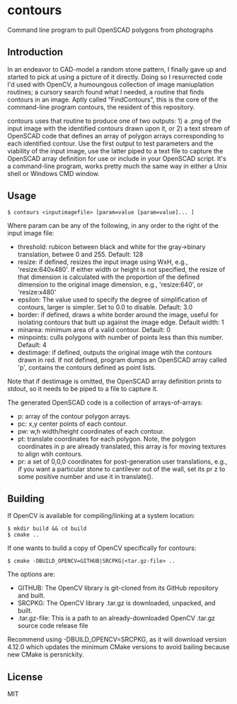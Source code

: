 # contours
Command line program to pull OpenSCAD polygons from photographs

## Introduction

In an endeavor to CAD-model a random stone pattern, I finally gave up and started to pick at using a picture of it directly.  Doing so I resurrected code I'd used with OpenCV, a humoungous collection of image maniuplation routines; a cursory search found what I needed, a routine that finds contours in an image.  Aptly called "FindContours", this is the core of the command-line program contours, the resident of this repository.

contours uses that routine to produce one of two outputs: 1) a .png of the input image with the identified contours drawn upon it, or 2) a text stream of OpenSCAD code that defines an array of polygon arrays corresponding to each identified contour.  Use the first output to test parameters and the viability of the input image, use the latter piped to a text file to capture the OpenSCAD array definition for use or include in your OpenSCAD script.  It's a command-line program, works pretty much the same way in either a Unix shell or Windows CMD window.

## Usage

```
$ contours <inputimagefile> [param=value [param=value]... ]
```
Where param can be any of the following, in any order to the right of the input image file:

- threshold: rubicon between black and white for the gray->binary translation, betwee 0 and 255.  Default: 128
- resize: if defined, resizes the input image using WxH, e.g., 'resize:640x480'.  If either width or height is not specified, the resize of that dimension is calculated with the proportion of the defined dimension to the original image dimension, e.g., 'resize:640', or 'resize:x480'
- epsilon: The value used to specify the degree of simplification of contours, larger is simpler.  Set to 0.0 to disable.  Default: 3.0
- border: if defined, draws a white border around the image, useful for isolating contours that butt up against the image edge.  Default width: 1
- minarea: minimum area of a valid contour.  Default: 0
- minpoints: culls polygons with number of points less than this number.  Default: 4
- destimage: if defined, outputs the original image wtih the contours drawn in red.  If not defined, program dumps an OpenSCAD array called 'p', contains the contours defined as point lists.

Note that if destimage is omitted, the OpenSCAD array definition prints to stdout, so it needs to be piped to a file to capture it.

The generated OpenSCAD code is a collection of arrays-of-arrays:

- p: array of the contour polygon arrays.
- pc: x,y center points of each contour.
- pw: w,h width/height coordinates of each contour.
- pt: translate coordinates for each polygon.  Note, the polygon coordinates in p are already translated, this array is for moving textures to align wtih contours.
- pr: a set of 0,0,0 coordinates for post-generation user translations, e.g., if you want a particular stone to cantilever out of the wall, set its pr z to some positive number and use it in translate().

## Building

If OpenCV is available for compiling/linking at a system location:

```
$ mkdir build && cd build
$ cmake ..
```
If one wants to build a copy of OpenCV specifically for contours:

```$ mkdir build && cd build
$ cmake -DBUILD_OPENCV=GITHUB|SRCPKG|<tar.gz-file> ..
```
The options are:
- GITHUB: The OpenCV library is git-cloned from its GitHub repository and built.
- SRCPKG: The OpenCV library .tar.gz is downloaded, unpacked, and built.
- .tar.gz-file: This is a path to an already-downloaded OpenCV .tar.gz source code release file

Recommend using -DBUILD_OPENCV=SRCPKG, as it will download version 4.12.0 which updates the minimum CMake versions to avoid bailing because new CMake is persnickity. 



## License
MIT
